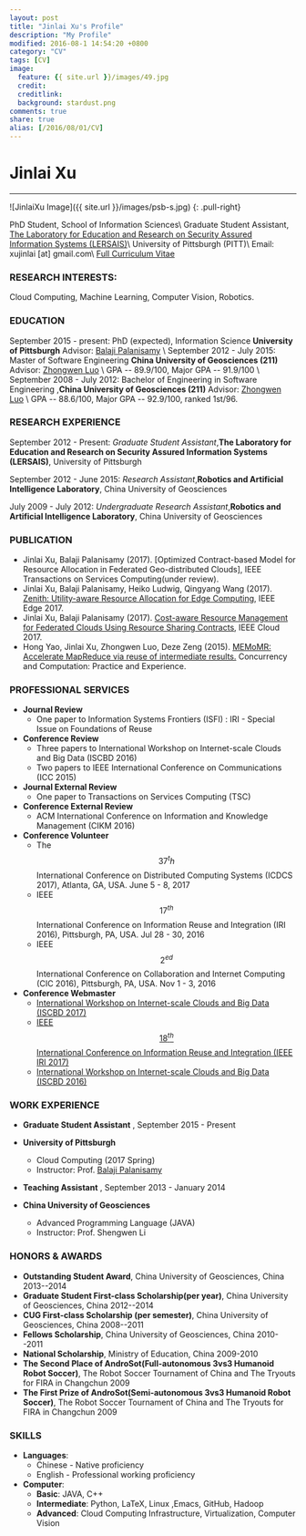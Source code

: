 ```yaml
---
layout: post
title: "Jinlai Xu's Profile"
description: "My Profile"
modified: 2016-08-1 14:54:20 +0800
category: "CV"
tags: [CV]
image:
  feature: {{ site.url }}/images/49.jpg
  credit:
  creditlink:
  background: stardust.png
comments: true
share: true
alias: [/2016/08/01/CV]
---
```


# Jinlai Xu
------
![JinlaiXu Image]({{ site.url }}/images/psb-s.jpg)
{: .pull-right}

PhD Student, School of Information Sciences\\
Graduate Student Assistant, [The Laboratory for Education and Research on Security Assured Information Systems (LERSAIS)](http://www.sis.pitt.edu/lersais/index.php)\\
University of Pittsburgh (PITT)\\
Email: xujinlai [at] gmail.com\\
<a href="{{ site.url }}/files/cv_XuJinlai.pdf" class="btn btn-info">Full Curriculum Vitae</a>

### **RESEARCH INTERESTS:**
 Cloud Computing, Machine Learning, Computer Vision, Robotics.


### **EDUCATION**
September 2015 - present: PhD (expected), Information Science  **University of Pittsburgh**      Advisor:  [Balaji Palanisamy](http://www.sis.pitt.edu/bpalan/)
\\
September 2012 - July 2015: Master of Software Engineering  **China University of Geosciences  (211)**      Advisor:  [Zhongwen Luo](http://xgxy.cug.edu.cn/rjgcx/lzw/)
\\
GPA -- 89.9/100, Major GPA -- 91.9/100 \\
September 2008 - July 2012: Bachelor of Engineering in Software Engineering ,**China University of Geosciences  (211)** Advisor:  [Zhongwen Luo](http://xgxy.cug.edu.cn/rjgcx/lzw/)
\\
GPA -- 88.6/100, Major GPA -- 92.9/100, ranked 1st/96.

<!--more-->

### **RESEARCH EXPERIENCE**
September 2012 - Present: *Graduate Student Assistant*,**The Laboratory for Education and Research on Security Assured Information Systems (LERSAIS)**, University of Pittsburgh

September 2012 - June 2015: *Research Assistant*,**Robotics and Artificial Intelligence Laboratory**, China University of Geosciences

July 2009 - July 2012: *Undergraduate Research Assistant*,**Robotics and Artificial Intelligence Laboratory**, China University of Geosciences

### **PUBLICATION**
 + Jinlai Xu, Balaji Palanisamy (2017). [Optimized Contract-based Model for Resource Allocation in Federated Geo-distributed Clouds], IEEE Transactions on Services Computing(under review).
 + Jinlai Xu, Balaji Palanisamy, Heiko Ludwig, Qingyang Wang (2017). [Zenith: Utility-aware Resource Allocation for Edge Computing](https://www.researchgate.net/publication/317097920_Zenith_Utility-aware_Resource_Allocation_for_Edge_Computing), IEEE Edge 2017.
 + Jinlai Xu, Balaji Palanisamy  (2017). [Cost-aware Resource Management for Federated Clouds Using Resource Sharing Contracts](https://www.researchgate.net/publication/317097662_Cost-aware_Resource_Management_for_Federated_Clouds_Using_Resource_Sharing_Contracts), IEEE Cloud 2017.
 + Hong Yao, Jinlai Xu, Zhongwen Luo, Deze Zeng (2015). [MEMoMR: Accelerate MapReduce via reuse of intermediate results.](https://www.researchgate.net/publication/282907385_MEMoMR_Accelerate_MapReduce_via_reuse_of_intermediate_results) Concurrency and Computation: Practice and Experience.

### PROFESSIONAL SERVICES
 + **Journal Review**
   + One paper to Information Systems Frontiers (ISFI) : IRI - Special Issue on Foundations of Reuse
 + **Conference Review**
   + Three papers to International Workshop on Internet-scale Clouds and Big Data (ISCBD 2016)
   + Two papers to IEEE International Conference on Communications (ICC 2015)
 + **Journal External Review**
   + One paper to Transactions on Services Computing (TSC)
 + **Conference External Review**
   + ACM International Conference on Information and Knowledge Management (CIKM 2016)
 + **Conference Volunteer**
   +  The $$37^th$$ International Conference on Distributed Computing Systems (ICDCS 2017), Atlanta, GA, USA. June 5 - 8, 2017
   +  IEEE $$17^{th}$$ International Conference on Information Reuse and Integration (IRI 2016), Pittsburgh, PA, USA.  Jul 28 - 30, 2016
   +  IEEE $$2^{ed}$$ International Conference on Collaboration and Internet Computing (CIC 2016), Pittsburgh, PA, USA.  Nov 1 - 3, 2016
 + **Conference Webmaster**
   +  [International Workshop on Internet-scale Clouds and Big Data (ISCBD 2017)](http://iscbd2017.github.io/index.html)
   +  [IEEE $$18^{th}$$ International Conference on Information Reuse and Integration (IEEE IRI 2017)](http://www.sis.pitt.edu/iri2017/)
   +  [International Workshop on Internet-scale Clouds and Big Data (ISCBD 2016)](http://iscbd2016.github.io/index.html)

### WORK EXPERIENCE
 + **Graduate Student Assistant** , September 2015 - Present
 + **University of Pittsburgh**
   + Cloud Computing (2017 Spring)
   + Instructor: Prof. [Balaji Palanisamy](http://www.sis.pitt.edu/bpalan/)

 + **Teaching Assistant** , September 2013 - January 2014
 + **China University of Geosciences**
   + Advanced Programming Language (JAVA)
   + Instructor: Prof. Shengwen Li


### HONORS & AWARDS
 + **Outstanding Student Award**, China University of Geosciences, China       2013--2014
 + **Graduate Student First-class Scholarship(per year)**, China University of Geosciences, China                2012--2014
 + **CUG First-class Scholarship (per semester)**, China University of Geosciences, China       2008--2011
 + **Fellows Scholarship**, China University of Geosciences, China       2010--2011
 + **National Scholarship**, Ministry of Education, China                2009-2010
 + **The Second Place of AndroSot(Full-autonomous 3vs3 Humanoid Robot Soccer)**, The Robot Soccer Tournament of China and The Tryouts for FIRA in Changchun                                    2009
 + **The First Prize of AndroSot(Semi-autonomous 3vs3 Humanoid Robot Soccer)**, The Robot Soccer Tournament of China and The Tryouts for FIRA in Changchun                                      2009

### SKILLS
 + **Languages**:
   + Chinese - Native proficiency
   + English - Professional working proficiency
 + **Computer**:
   + **Basic**: JAVA, C++
   + **Intermediate**: Python, LaTeX, Linux ,Emacs, GitHub, Hadoop
   + **Advanced**: Cloud Computing Infrastructure, Virtualization, Computer Vision
